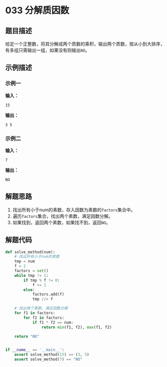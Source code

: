 # 033 分解质因数

## 题目描述

给定一个正整数，将其分解成两个质数的乘积，输出两个质数，按从小到大排序，有多组只需输出一组，如果没有则输出`NO`。

## 示例描述

### 示例一

**输入：**

```text
15
```

**输出：**

```text
3 5
```

### 示例二

**输入：**

```text
7
```

**输出：**

```text
NO
```

## 解题思路

1. 找出所有小于num的素数，存入因数为素数的`factors`集合中。
2. 遍历`factors`集合，找出两个素数，满足因数分解。
3. 如果找到，返回两个素数，如果找不到，返回`NO`。

## 解题代码

```Python
def solve_method(num):
    # 找出所有小于num的素数
    tmp = num
    f = 2
    factors = set()
    while tmp != 1:
        if tmp % f != 0:
            f += 1
        else:
            factors.add(f)
            tmp //= f

    # 找出两个素数，满足因数分解
    for f1 in factors:
        for f2 in factors:
            if f1 * f2 == num:
                return min(f1, f2), max(f1, f2)

    return "NO"


if __name__ == '__main__':
    assert solve_method(15) == (3, 5)
    assert solve_method(7) == "NO"
```

